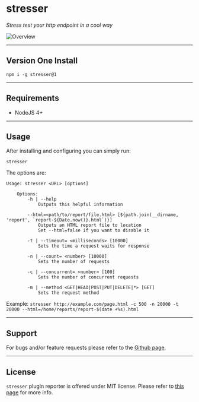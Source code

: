 # stresser

_Stress test your http endpoint in a cool way_

![Overview](https://raw.githubusercontent.com/legraphista/stresser/v1/logo/logo.png)

___

## Version One Install

`npm i -g stresser@1`

___

## Requirements
- NodeJS 4+

___

## Usage

After installing and configuring you can simply run:
```
stresser
```

The options are:
```
Usage: stresser <URL> [options]

    Options:
        -h | --help
            Outputs this helpful information
            
        --html=<path/to/report/file.html> [${path.join(__dirname, 'report', `report-${Date.now()}.html`)}]
            Outputs an HTML report file to location
            Set --html=false if you want to disable it

        -t | --timeout= <milliseconds> [10000]
            Sets the time a request waits for response

        -n | --count= <number> [10000]
            Sets the number of requests

        -c | --concurrent= <number> [100]
            Sets the number of concurrent requests

        -m | --method <GET|HEAD|POST|PUT|DELETE|*> [GET]
            Sets the request method
```

Example: 
`stresser http://example.com/page.html -c 500 -n 20000 -t 20000 --html=/home/reports/report-$(date +%s).html`

___

## Support

For bugs and/or feature requests please refer to the [Github page](https://github.com/legraphista/stresser).

___

## License

`stresser` plugin reporter is offered under MIT license. Please refer to [this page](https://github.com/legraphista/stresser/blob/master/LICENSE) for more info.
